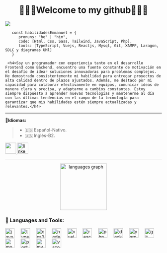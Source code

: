 <div id="header">
      <h1 align="center">👨🏻‍💻<b>Welcome to my github</b>👨🏻‍💻</h1> 
       <img src="https://github.com/Emmanuelxs13/Emmanuelxs13/assets/123176096/87a4fa01-e170-46fb-92ad-4ef4947423f1"/>
   
   ```
      const habilidadesEmmanuel = {
         pronuns: "he" | "him",
         code: [Html, Css, Sass, Tailwind, JavaScript, Php],
         tools: [TypeScript, Vuejs, Reactjs, Mysql, Git, XAMPP, Laragon, SDLC y diagramas UMl]
      }

   ```
     <h4>Soy un programador con experiencia tanto en el desarrollo Frontend como Backend, encuentro una fuente constante de motivación en el desafío de idear soluciones innovadoras para problemas complejos. He demostrado consistentemente mi habilidad para entregar proyectos de alta calidad dentro de plazos ajustados. Además, me destaco por mi capacidad para colaborar efectivamente en equipos, comunicar ideas de manera clara y precisa, y adaptarme a cambios constantes. Estoy siempre dispuesto a aprender nuevas tecnologías y mantenerme al día con las últimas tendencias en el campo de la tecnología para garantizar que mis habilidades estén siempre actualizadas y relevantes.</h4>
   </div> 
   
   ---
   
   🧠**Idiomas:**
   > - 🇪🇸 Español-Nativo.
   > - 🇺🇸 Inglés-B2.
   
   <a href="mailto:emmanuelberriojimenez13@gmail.com" target='_blank'>
      <img src="https://img.shields.io/badge/Gmail-Gmail?style=flat-square&logo=gmail&label=Mi&color=0077B5&logoColor=white&labelColor=&style=for-the-badge" height="35" (mailto:test@test.com)
   </a>
    <a href="https://www.linkedin.com/in/emmanuel-berrio-jimenez/" target="_blank">
      <img src="https://img.shields.io/static/v1?message=LinkedIn&style=flat-square&logo=linkedin&label=Mi&color=0077B5&logoColor=white&labelColor=&style=for-the-badge" height="35" alt="linkedin logo" />
    </a>
   
   ---
   <div align="center">
     <img src="https://github-readme-stats.vercel.app/api/top-langs?username=Emmanuelxs13&locale=en&hide_title=false&layout=compact&card_width=320&langs_count=5&theme=radical&hide_border=false" height="150" alt="languages graph"  />
   </div>
   
   <div align="left">
     <h3>🔨 Languages and Tools:</h3>
     <div align="left">
     <img src="https://cdn.jsdelivr.net/gh/devicons/devicon/icons/javascript/javascript-original.svg" height="30" alt="javascript logo"  />
     <img width="12" />
     <img src="https://cdn.jsdelivr.net/gh/devicons/devicon/icons/typescript/typescript-original.svg" height="30" alt="typescript logo"  />
     <img width="12" />
     <img src="https://cdn.jsdelivr.net/gh/devicons/devicon/icons/css3/css3-original.svg" height="30" alt="css3 logo"  />
     <img width="12" />
     <img src="https://cdn.jsdelivr.net/gh/devicons/devicon/icons/nodejs/nodejs-original.svg" height="30" alt="nodejs logo"  />
     <img width="12" />
     <img src="https://cdn.jsdelivr.net/gh/devicons/devicon/icons/vuejs/vuejs-original.svg" height="30" alt="vuejs logo"  />
     <img width="12" />
     <img src="https://cdn.jsdelivr.net/gh/devicons/devicon/icons/react/react-original.svg" height="30" alt="reactjs logo"  />
     <img width="12" />
     <img src="https://cdn.jsdelivr.net/gh/devicons/devicon/icons/php/php-original.svg" height="30" alt="php logo"  />
     <img width="12" />
     <img src="https://cdn.jsdelivr.net/gh/devicons/devicon/icons/docker/docker-original.svg" height="30" alt="docker logo"  />
     <img width="12" />
     <img src="https://cdn.jsdelivr.net/gh/devicons/devicon/icons/yarn/yarn-original.svg" height="30" alt="yarn logo"  />
     <img width="12" />
     <img src="https://cdn.jsdelivr.net/gh/devicons/devicon/icons/git/git-original.svg" height="30" alt="git logo"  />
     <img width="12" />
     <img src="https://cdn.jsdelivr.net/gh/devicons/devicon/icons/mongodb/mongodb-original.svg" height="30" alt="mongodb logo"  />
     <img width="12" />
     <img src="https://cdn.jsdelivr.net/gh/devicons/devicon/icons/postgresql/postgresql-original.svg" height="30" alt="postgresql logo"  />
     <img width="12" />
     <img src="https://cdn.jsdelivr.net/gh/devicons/devicon/icons/mysql/mysql-original.svg" height="30" alt="mysql logo"  />
     <img width="12" />
      <img src="https://cdn.jsdelivr.net/gh/devicons/devicon/icons/vscode/vscode-original.svg" height="30" alt="vscode logo"  />
     <img width="12" />
   </div>
</div>

